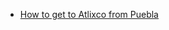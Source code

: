 
- [How to get to Atlixco from Puebla](https://twotravelturtles.com/making-a-day-trip-to-atlixco-the-city-of-flowers/)
